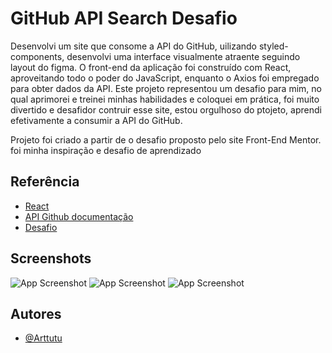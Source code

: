 # GitHub API Search Desafio

Desenvolvi um site que consome a API do GitHub, uilizando styled-components, desenvolvi uma interface visualmente atraente seguindo layout do figma. O front-end da aplicação foi construído com React, aproveitando todo o poder do JavaScript, enquanto o Axios foi empregado para obter dados da API. Este projeto representou um desafio para mim, no qual aprimorei e treinei minhas habilidades e coloquei em prática, foi muito divertido e desafidor contruir esse site, estou orgulhoso do ptojeto, aprendi efetivamente a consumir a API do GitHub.

Projeto foi criado a partir de o desafio proposto pelo site Front-End Mentor. foi minha inspiração e desafio de aprendizado

## Referência

- [React](https://legacy.reactjs.org/)
- [API Github documentação](https://docs.github.com/en/rest?apiVersion=2022-11-28)
- [Desafio](https://www.frontendmentor.io/challenges/github-user-search-app-Q09YOgaH6)

## Screenshots

![App Screenshot]()
![App Screenshot]()
![App Screenshot]()

## Autores

- [@Arttutu](https://www.github.com/Arttutu)
